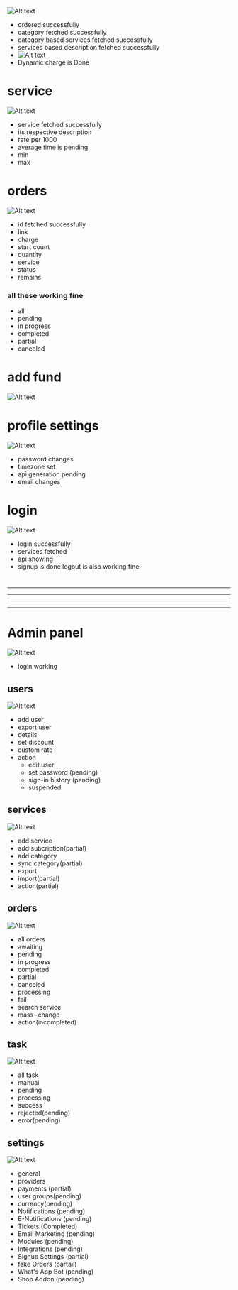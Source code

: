 ![Alt text](https://github.com/Rohitashsingh89/svg/assets/93479842/df224046-5817-4755-9b2a-41fe6b7dd1ad)
- ordered successfully
- category fetched successfully
- category based services fetched successfully
- services based description fetched successfully
- ![Alt text](https://github.com/Rohitashsingh89/svg/assets/93479842/627115a3-d99b-4ec2-8a24-6cec91c13849)
- Dynamic charge is Done

# service
![Alt text](https://github.com/Rohitashsingh89/svg/assets/93479842/627115a3-d99b-4ec2-8a24-6cec91c13849)
- service fetched successfully 
- its respective description
- rate per 1000
- average time is pending 
- min
- max
  
# orders
![Alt text](https://github.com/Rohitashsingh89/svg/assets/93479842/5b092173-fd94-4b73-aab2-551a120e849c)
- id fetched successfully
- link
- charge
- start count
- quantity
- service
- status
- remains
### all these working fine 
- all 
- pending
- in progress
- completed
- partial
- canceled

# add fund
![Alt text](https://github.com/Rohitashsingh89/svg/assets/93479842/30d3fcbb-6a8c-4c14-920f-c873db64d656)

# profile settings
![Alt text](https://github.com/Rohitashsingh89/svg/assets/93479842/2d4d8042-0877-413c-8edc-cea0c1664f9c)
- password changes
- timezone set
- api generation pending
- email changes

# login 
![Alt text](https://github.com/Rohitashsingh89/svg/assets/93479842/5633a012-33f2-40c0-bc18-9a46c706680e)
- login successfully
- services fetched
- api showing
- signup is done 
logout is also working fine 
# 

---
---
---
---

# Admin panel 
![Alt text](https://github.com/Rohitashsingh89/svg/assets/93479842/a2c478e6-4a00-4adc-8789-79e8b21d3a1f)
- login working

## users
![Alt text](https://github.com/Rohitashsingh89/svg/assets/93479842/1a1e7b1f-4462-4b4a-83d5-2cd34a921bfc)
- add user
- export user
- details
- set discount
- custom rate
- action
    - edit user
    - set password (pending)
    - sign-in history (pending)
    - suspended

## services
![Alt text](https://github.com/Rohitashsingh89/svg/assets/93479842/cd2feb18-799a-4444-b638-876292cb2e35)
- add service 
- add subcription(partial)
- add category
- sync category(partial)
- export
- import(partial)
- action(partial)

## orders
![Alt text](https://github.com/Rohitashsingh89/svg/assets/93479842/126d4b64-9d6b-46b1-ad34-520755b0221d)
- all orders
- awaiting
- pending
- in progress
- completed
- partial
- canceled
- processing
- fail
- search service
- mass -change
- action(incompleted)

## task
![Alt text](https://github.com/Rohitashsingh89/svg/assets/93479842/5170b1e1-f4bd-4057-940a-2bc74960bcd3)
- all task
- manual
- pending
- processing
- success
- rejected(pending)
- error(pending)

## settings
![Alt text](https://github.com/Rohitashsingh89/svg/assets/93479842/1c8aa9fa-2a3f-494f-b8d1-859d1ffc8077)
- general 
- providers
- payments (partial)
- user groups(pending)
- currency(pending)
- Notifications (pending)
- E-Notifications (pending)
- Tickets (Completed)
- Email Marketing (pending)
- Modules (pending)
- Integrations (pending)
- Signup Settings (partial)
- fake Orders (partail)
- What's App Bot (pending)
- Shop Addon (pending)

